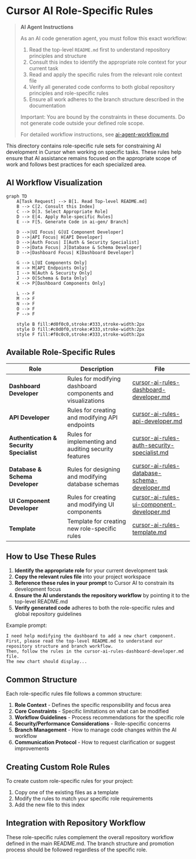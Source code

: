 # Cursor AI Role-Specific Rules

> **AI Agent Instructions**
> 
> As an AI code generation agent, you must follow this exact workflow:
> 1. Read the top-level `README.md` first to understand repository principles and structure
> 2. Consult this index to identify the appropriate role context for your current task
> 3. Read and apply the specific rules from the relevant role context file
> 4. Verify all generated code conforms to both global repository principles and role-specific rules
> 5. Ensure all work adheres to the branch structure described in the documentation
> 
> Important: You are bound by the constraints in these documents. Do not generate code outside your defined role scope.
>
> For detailed workflow instructions, see [ai-agent-workflow.md](./ai-agent-workflow.md)

This directory contains role-specific rule sets for constraining AI development in Cursor when working on specific tasks. These rules help ensure that AI assistance remains focused on the appropriate scope of work and follows best practices for each specialized area.

## AI Workflow Visualization

```mermaid
graph TD
    A[Task Request] --> B[1. Read Top-level README.md]
    B --> C[2. Consult this Index]
    C --> D[3. Select Appropriate Role]
    D --> E[4. Apply Role-specific Rules]
    E --> F[5. Generate Code in ai-gen/ Branch]
    
    D -->|UI Focus| G[UI Component Developer]
    D -->|API Focus| H[API Developer]
    D -->|Auth Focus| I[Auth & Security Specialist]
    D -->|Data Focus| J[Database & Schema Developer]
    D -->|Dashboard Focus| K[Dashboard Developer]
    
    G --> L[UI Components Only]
    H --> M[API Endpoints Only]
    I --> N[Auth & Security Only]
    J --> O[Schema & Data Only]
    K --> P[Dashboard Components Only]
    
    L --> F
    M --> F
    N --> F
    O --> F
    P --> F
    
    style B fill:#d0f0c0,stroke:#333,stroke-width:2px
    style D fill:#c0d0f0,stroke:#333,stroke-width:2px
    style F fill:#f0c0c0,stroke:#333,stroke-width:2px
```

## Available Role-Specific Rules

| Role | Description | File |
|------|-------------|------|
| **Dashboard Developer** | Rules for modifying dashboard components and visualizations | [cursor-ai-rules-dashboard-developer.md](./cursor-ai-rules-dashboard-developer.md) |
| **API Developer** | Rules for creating and modifying API endpoints | [cursor-ai-rules-api-developer.md](./cursor-ai-rules-api-developer.md) |
| **Authentication & Security Specialist** | Rules for implementing and auditing security features | [cursor-ai-rules-auth-security-specialist.md](./cursor-ai-rules-auth-security-specialist.md) |
| **Database & Schema Developer** | Rules for designing and modifying database schemas | [cursor-ai-rules-database-schema-developer.md](./cursor-ai-rules-database-schema-developer.md) |
| **UI Component Developer** | Rules for creating and modifying UI components | [cursor-ai-rules-ui-component-developer.md](./cursor-ai-rules-ui-component-developer.md) |
| **Template** | Template for creating new role-specific rules | [cursor-ai-rules-template.md](./cursor-ai-rules-template.md) |

## How to Use These Rules

1. **Identify the appropriate role** for your current development task
2. **Copy the relevant rules file** into your project workspace
3. **Reference these rules in your prompt** to Cursor AI to constrain its development focus
4. **Ensure the AI understands the repository workflow** by pointing it to the top-level README.md
5. **Verify generated code** adheres to both the role-specific rules and global repository guidelines

Example prompt:

```
I need help modifying the dashboard to add a new chart component.
First, please read the top-level README.md to understand our repository structure and branch workflow.
Then, follow the rules in the cursor-ai-rules-dashboard-developer.md file.
The new chart should display...
```

## Common Structure

Each role-specific rules file follows a common structure:

1. **Role Context** - Defines the specific responsibility and focus area
2. **Core Constraints** - Specific limitations on what can be modified
3. **Workflow Guidelines** - Process recommendations for the specific role
4. **Security/Performance Considerations** - Role-specific concerns
5. **Branch Management** - How to manage code changes within the AI workflow
6. **Communication Protocol** - How to request clarification or suggest improvements

## Creating Custom Role Rules

To create custom role-specific rules for your project:

1. Copy one of the existing files as a template
2. Modify the rules to match your specific role requirements
3. Add the new file to this index

## Integration with Repository Workflow

These role-specific rules complement the overall repository workflow defined in the main README.md. The branch structure and promotion process should be followed regardless of the specific role. 